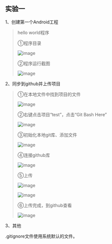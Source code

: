 ## 实验一

1、创建第一个Android工程

> hello world程序
>
> ①程序目录
>
> ![image](https://github.com/vency799/test1/blob/master/menu.jpg)
>
> ②程序运行截图
>
> ![image](https://github.com/vency799/test1/blob/master/test.jpg)

2、同步到github并上传项目

> ①在本地文件中找到项目的文件
>
> ![image](https://github.com/vency799/test1/blob/master/find_project.png)
>
> ②右键点击项目“test”，点击“Git Bash Here”
>
> ![image](https://github.com/vency799/test1/blob/master/upload_1.png)
>
> ③初始化本地git库、添加文件
>
> ![image](https://github.com/vency799/test1/blob/master/upload_2.png)
>
> ④连接github库
>
> ![image](https://github.com/vency799/test1/blob/master/upload_3.png)
>
> ⑤上传
>
> ![image](https://github.com/vency799/test1/blob/master/upload_4.png)
>
> ![image](https://github.com/vency799/test1/blob/master/upload_5.png)
>
> ⑥上传完成，到github查看
>
> ![image](https://github.com/vency799/test1/blob/master/upload_fin.png)

3、其他

.gitignore文件使用系统默认的文件。
